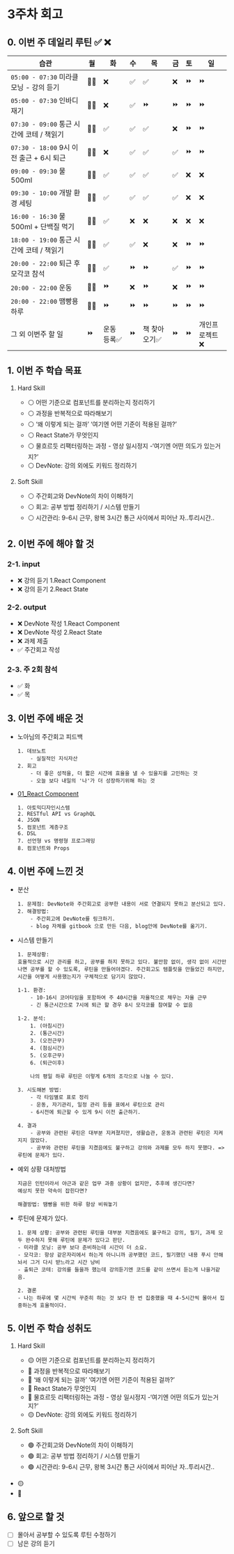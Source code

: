 # 3주차 회고

## 0. 이번 주 데일리 루틴 ✅ ❌

| 습관 | 월 | 화 | 수 | 목 | 금 | 토 | 일 |
| --- | --- | --- | --- | --- | --- | --- | --- |
| `05:00 - 07:30` 미라클 모닝 - 강의 듣기  | 🎅🏻 | ❌ | ✅ | ✅ | ❌ | ⏩️ | ⏩️ |
| `05:00 - 07:30` 인바디 재기            | 🎅🏻 | ❌ | ✅ | ⏩️ | ⏩️ | ⏩️ | ⏩️ |
| `07:30 - 09:00` 통근 시간에 코테 / 책읽기 | 🎅🏻 | ✅ | ✅ | ✅ | ❌ | ⏩️ | ⏩️ |
| `07:30 - 18:00` 9시 이전 출근 + 6시 퇴근 | 🎅🏻 | ❌ | ✅ | ✅ | ✅ | ⏩️ | ⏩️ |
| `09:00 - 09:30` 물 500ml             | 🎅🏻 | ✅ | ✅ | ✅ | ✅ | ❌ | ❌ |
| `09:30 - 10:00` 개발 환경 세팅          | 🎅🏻 | ✅ | ✅ | ✅ | ✅ | ❌ | ❌ |
| `16:00 - 16:30` 물 500ml + 단백질 먹기  | 🎅🏻 | ✅ | ❌ | ❌ | ❌ | ❌ | ❌ |
| `18:00 - 19:00` 통근 시간에 코테 / 책읽기 | 🎅🏻 | ✅ | ✅ | ❌ | ❌ | ⏩️ | ⏩️ |
| `20:00 - 22:00` 퇴근 후 모각코 참석      | 🎅🏻 | ✅ | ⏩️ | ⏩️ | ✅ | ⏩️ | ⏩️ |
| `20:00 - 22:00` 운동                  | 🎅🏻 | ⏩️ | ❌ | ⏩️ | ❌ | ⏩️ | ⏩️ |
| `20:00 - 22:00` 땜빵용 하루             | 🎅🏻 | ⏩️ | ⏩️ | ⏩️ | ⏩️ | ⏩️ | ⏩️ |
| 그 외 이번주 할 일    | ⏩️ | 운동 등록✅ | ⏩️ | 책 찾아오기✅ | ⏩️ | ⏩️ | 개인프로젝트❌ |

## 1. 이번 주 학습 목표

1. Hard Skill
    - ⚪️ 어떤 기준으로 컴포넌트를 분리하는지 정리하기
    - ⚪️ 과정을 반복적으로 따라해보기
    - ⚪️ ‘왜 이렇게 되는 걸까’ ‘여기엔 어떤 기준이 적용된 걸까?’
    - ⚪️ React State가 무엇인지
    - ⚪️ 물흐르듯 리팩터링하는 과정 - 영상 일시정지 -‘여기엔 어떤 의도가 있는거지?’
    - ⚪️ DevNote: 강의 외에도 키워드 정리하기

2. Soft Skill
    - ⚪️ 주간회고와 DevNote의 차이 이해하기
    - ⚪️ 회고: 공부 방법 정리하기 / 시스템 만들기
    - ⚪️ 시간관리: 9-6시 근무, 왕복 3시간 통근 사이에서 피어난 자..투리시간..

## 2. 이번 주에 해야 할 것

### 2-1. input

- ❌ 강의 듣기 1.React Component
- ❌ 강의 듣기 2.React State

### 2-2. output

- ❌ DevNote 작성 1.React Component
- ❌ DevNote 작성 2.React State
- ❌ 과제 제출
- ✅ 주간회고 작성

### 2-3.  주 2회 참석

- ✅ 화
- ✅ 목

## 3. 이번 주에 배운 것

- 노아님의 주간회고 피드백

    ```plain
    1. 데브노트
        - 실질적인 지식자산
    2. 회고
        - 더 좋은 성적을, 더 짧은 시간에 효율을 낼 수 있을지를 고민하는 것
        - 오늘 보다 내일의 '나'가 더 성장하기위해 하는 것
    ```

- [01_React Component](https://sohee-parks-organization.gitbook.io/devnote/9/3/01_reactcomponent)

    ```plain
    1. 아토믹디자인시스템
    2. RESTful API vs GraphQL
    4. JSON
    5. 컴포넌트 계층구조
    6. DSL
    7. 선언형 vs 명령형 프로그래밍
    8. 컴포넌트와 Props
    ```

## 4. 이번 주에 느낀 것

- 분산

    ```plain
    1. 문제점: DevNote와 주간회고로 공부한 내용이 서로 연결되지 못하고 분산되고 있다. 
    2. 해결방법: 
        - 주간회고에 DevNote를 링크하기. 
        - blog 자체를 gitbook 으로 만든 다음, blog안에 DevNote를 옮기기.
    
    ```

- 시스템 만들기

    ```plain
    1. 문제상황: 
    효율적으로 시간 관리를 하고, 공부를 하지 못하고 있다. 불안함 없이, 생각 없이 시간만 나면 공부를 할 수 있도록, 루틴을 만들어야겠다. 주간회고도 템플릿을 만들었긴 하지만, 시간을 어떻게 사용했는지가 구체적으로 담기지 않았다.

    1-1. 환경: 
        - 10-16시 코어타임을 포함하여 주 40시간을 자율적으로 채우는 자율 근무
        - 긴 통근시간으로 7시에 퇴근 할 경우 8시 모각코를 참여할 수 없음

    1-2. 분석: 
        1. (아침시간)
        2. (통근시간) 
        3. (오전근무) 
        4. (점심시간)
        5. (오후근무)
        6. (퇴근이후) 

        나의 평일 하루 루틴은 이렇게 6개의 조각으로 나눌 수 있다.

    3. 시도해본 방법: 
        - 각 타임별로 표로 정리
        - 운동, 자기관리, 일정 관리 등을 표에서 루틴으로 관리
        - 6시전에 퇴근할 수 있게 9시 이전 출근하기.

    4. 결과
        - 공부와 관련된 루틴은 대부분 지켜졌지만, 생활습관, 운동과 관련된 루틴은 지켜지지 않았다.
        - 공부와 관련된 루틴을 지켰음에도 불구하고 강의와 과제를 모두 하지 못했다. => 루틴에 문제가 있다.
    ```

- 예외 상황 대처방법

    ```plain
    지금은 인턴이라서 야근과 같은 업무 과중 상황이 없지만, 추후에 생긴다면?
    예상치 못한 약속이 잡힌다면?

    해결방법: 땜빵을 위한 하루 항상 비워놓기
    ```

- 루틴에 문제가 있다.

    ```plain
    1. 문제 상황: 공부와 관련된 루틴을 대부분 지켰음에도 불구하고 강의, 필기, 과제 모두 완수하지 못해 루틴에 문제가 있다고 판단.
    - 미라클 모닝: 공부 보다 준비하는데 시간이 더 소요.
    - 모각코: 항상 같은자리에서 하는게 아니니까 공부했던 코드, 필기했던 내용 푸시 안해놔서 그거 다시 받느라고 시간 낭비
    - 출퇴근 코테: 강의를 들을까 했는데 강의듣기엔 코드를 같이 쓰면서 듣는게 나을거같음.

    2. 결론
    - 나는 하루에 몇 시간씩 꾸준히 하는 것 보다 한 번 집중했을 때 4-5시간씩 몰아서 집중하는게 효율적이다.
    ```

## 5. 이번 주 학습 성취도

1. Hard Skill
    - 🟡 어떤 기준으로 컴포넌트를 분리하는지 정리하기
    - 🔴 과정을 반복적으로 따라해보기
    - 🔴 ‘왜 이렇게 되는 걸까’ ‘여기엔 어떤 기준이 적용된 걸까?’
    - 🔴 React State가 무엇인지
    - 🔴 물흐르듯 리팩터링하는 과정 - 영상 일시정지 -‘여기엔 어떤 의도가 있는거지?’
    - 🟡 DevNote: 강의 외에도 키워드 정리하기

2. Soft Skill
    - 🟢 주간회고와 DevNote의 차이 이해하기
    - 🟢 회고: 공부 방법 정리하기 / 시스템 만들기
    - 🟢 시간관리: 9-6시 근무, 왕복 3시간 통근 사이에서 피어난 자..투리시간..

- 🟡
- 🔴

## 6. 앞으로 할 것

- [ ] 몰아서 공부할 수 있도록 루틴 수정하기
- [ ] 남은 강의 듣기
